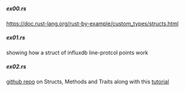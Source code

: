 
##### ex00.rs
https://doc.rust-lang.org/rust-by-example/custom_types/structs.html

##### ex01.rs
showing how a struct of influxdb line-protcol points work

##### ex02.rs
[github repo](https://github.com/abhirockzz/learning-rust) on Structs, Methods and Traits along with this
[tutorial](https://dev.to/itnext/rust-basics-structs-methods-and-traits-3p64)
